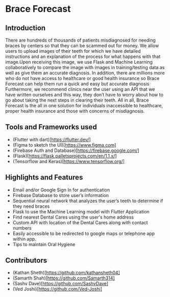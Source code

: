 # Brace Forecast

## Introduction

There are hundreds of thousands of patients misdiagnosed for needing braces by centers so that they can be scammed out for money. We allow users to upload images of their teeth for which we have detailed instructions and an explanation of the process for what happens with that image.Upon receiving this image, we use Flask and Machine Learning collaboratively to compare the image with images in training/testing data as well as give them an accurate diagnosis. In addition, there are millions more who do not have access to healthcare or good health insurance so Brace Forecast can help them run a quick and easy but accurate diagnosis Furthermore, we recommend clinics near the user using an API that we have written ourselves and this way, they don’t have to worry about how to go about taking the next steps in clearing their teeth. All in all, Brace Forecast is the all in one solution for individuals inaccessible to healthcare, proper health insurance and those with concerns of misdiagnosis.


## Tools and Frameworks used

* (Flutter with dart)[https://flutter.dev/]
* (Figma to sketch the UI)[https://www.figma.com]
* (Firebase Auth and Database)[https://firebase.google.com/]
* (Flask)[https://flask.palletsprojects.com/en/1.1.x/]
* (Tensorflow and Keras)[https://www.tensorflow.org/]


## Highlights and Features

* Email and/or Google Sign In for authentication
* Firebase Database to store user’s information
* Sequential neural network that analyzes the user’s teeth to determine if they need braces 
* Flask to use the Machine Learning model with Flutter Application
* Find nearest Dental Cares using the user's home address
* Custom API with location of the Dental Cares along with contact numbers
* Easily accessible to be redirected to google maps or telephone app within app.
* Tips to maintain Oral Hygiene 

## Contributors

* (Kathan Sheth)[https://github.com/kathansheth04]
* (Samarth Shah)[https://github.com/Samarth314]
* (Sashv Dave)[https://github.com/SashvDave]
* (Ved Joshi)[https://github.com/Ved-Joshi]
